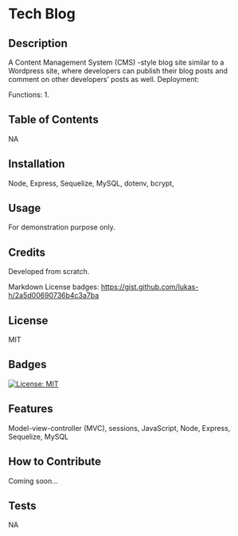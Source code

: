 # Tech Blog

## Description
A Content Management System (CMS) -style blog site similar to a Wordpress site, where developers can publish their blog posts and comment on other developers’ posts as well. 
Deployment: 

Functions: 
1. 

## Table of Contents
NA

## Installation
Node, Express, Sequelize, MySQL, dotenv, bcrypt, 

## Usage
For demonstration purpose only.

## Credits
Developed from scratch.

Markdown License badges:
https://gist.github.com/lukas-h/2a5d00690736b4c3a7ba

## License
MIT

## Badges
[![License: MIT](https://img.shields.io/badge/License-MIT-yellow.svg)](https://opensource.org/licenses/MIT)

## Features
Model-view-controller (MVC), sessions, JavaScript, Node, Express, Sequelize, MySQL

## How to Contribute
Coming soon...

## Tests
NA

